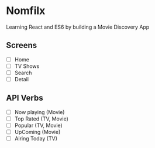# Nomfilx

Learning React and ES6 by building a Movie Discovery App

## Screens

- [ ] Home
- [ ] TV Shows
- [ ] Search
- [ ] Detail

## API Verbs

- [ ] Now playing (Movie)
- [ ] Top Rated (TV, Movie)
- [ ] Popular (TV, Movie)
- [ ] UpComing (Movie)
- [ ] Airing Today (TV)
